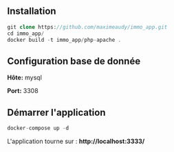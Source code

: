 ## Installation


```php
git clone https://github.com/maximeaudy/immo_app.git
cd immo_app/
docker build -t immo_app/php-apache .
```

## Configuration base de donnée

**Hôte:** mysql

**Port:** 3308

## Démarrer l'application
```php
docker-compose up -d
```
L'application tourne sur : **http://localhost:3333/**
